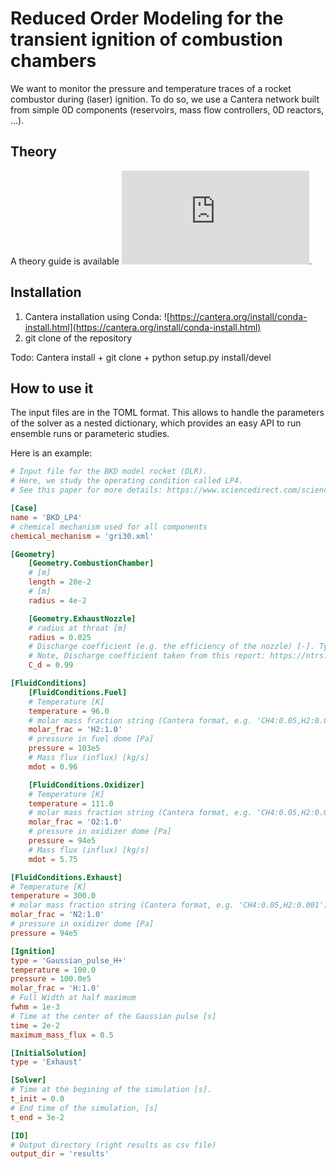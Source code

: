 # Reduced Order Modeling for the transient ignition of combustion chambers

We want to monitor the pressure and temperature traces of a rocket combustor during (laser) ignition.
To do so, we use a Cantera network built from simple 0D components (reservoirs, mass flow controllers, 0D reactors, ...).

## Theory

A theory guide is available ![here](https://cantera.org/science/reactors.html).

## Installation

 1. Cantera installation using Conda: ![https://cantera.org/install/conda-install.html](https://cantera.org/install/conda-install.html)
 2. git clone of the repository

Todo: Cantera install + git clone + python setup.py install/devel

## How to use it

The input files are in the TOML format. 
This allows to handle the parameters of the solver as a nested dictionary, which provides an easy API 
to run ensemble runs or parameteric studies.


Here is an example:

```TOML
# Input file for the BKD model rocket (DLR).
# Here, we study the operating condition called LP4.
# See this paper for more details: https://www.sciencedirect.com/science/article/pii/S1540748916301006 

[Case]
name = 'BKD_LP4'
# chemical mechanism used for all components
chemical_mechanism = 'gri30.xml'

[Geometry]
    [Geometry.CombustionChamber]
    # [m]
    length = 20e-2
    # [m]
    radius = 4e-2

    [Geometry.ExhaustNozzle]
    # radius at throat [m]
    radius = 0.025
    # Discharge coefficient (e.g. the efficiency of the nozzle) [-]. Typically, C_d belongs to [0.95, 1]
    # Note, Discharge coefficient taken from this report: https://ntrs.nasa.gov/archive/nasa/casi.ntrs.nasa.gov/19750006921.pdf
    C_d = 0.99

[FluidConditions]
    [FluidConditions.Fuel]
    # Temperature [K]
    temperature = 96.0
    # molar mass fraction string (Cantera format, e.g. 'CH4:0.05,H2:0.001'),
    molar_frac = 'H2:1.0'
    # pressure in fuel dome [Pa]
    pressure = 103e5
    # Mass flux (influx) [kg/s]
    mdot = 0.96

    [FluidConditions.Oxidizer]
    # Temperature [K]
    temperature = 111.0
    # molar mass fraction string (Cantera format, e.g. 'CH4:0.05,H2:0.001'),
    molar_frac = 'O2:1.0'
    # pressure in oxidizer dome [Pa]
    pressure = 94e5
    # Mass flux (influx) [kg/s]
    mdot = 5.75

[FluidConditions.Exhaust]
# Temperature [K]
temperature = 300.0
# molar mass fraction string (Cantera format, e.g. 'CH4:0.05,H2:0.001'),
molar_frac = 'N2:1.0'
# pressure in oxidizer dome [Pa]
pressure = 94e5

[Ignition]
type = 'Gaussian_pulse_H+'
temperature = 100.0
pressure = 100.0e5
molar_frac = 'H:1.0'
# Full Width at half maximum
fwhm = 1e-3
# Time at the center of the Gaussian pulse [s]
time = 2e-2
maximum_mass_flux = 0.5

[InitialSolution]
type = 'Exhaust'

[Solver]
# Time at the begining of the simulation [s].
t_init = 0.0
# End time of the simulation, [s]
t_end = 3e-2

[IO]
# Output directory (right results as csv file)
output_dir = 'results'
```

